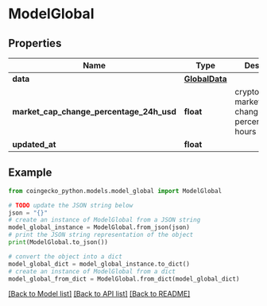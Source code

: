 # ModelGlobal


## Properties

Name | Type | Description | Notes
------------ | ------------- | ------------- | -------------
**data** | [**GlobalData**](GlobalData.md) |  | [optional] 
**market_cap_change_percentage_24h_usd** | **float** | cryptocurrencies market cap change percentage in 24 hours in usd | [optional] 
**updated_at** | **float** |  | [optional] 

## Example

```python
from coingecko_python.models.model_global import ModelGlobal

# TODO update the JSON string below
json = "{}"
# create an instance of ModelGlobal from a JSON string
model_global_instance = ModelGlobal.from_json(json)
# print the JSON string representation of the object
print(ModelGlobal.to_json())

# convert the object into a dict
model_global_dict = model_global_instance.to_dict()
# create an instance of ModelGlobal from a dict
model_global_from_dict = ModelGlobal.from_dict(model_global_dict)
```
[[Back to Model list]](../README.md#documentation-for-models) [[Back to API list]](../README.md#documentation-for-api-endpoints) [[Back to README]](../README.md)


